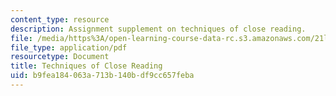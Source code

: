 ```yaml
---
content_type: resource
description: Assignment supplement on techniques of close reading.
file: /media/https%3A/open-learning-course-data-rc.s3.amazonaws.com/21l-001-foundations-of-western-culture-homer-to-dante-fall-2008/b9fea184063a713b140bdf9cc657feba_tech_close_read1.pdf
file_type: application/pdf
resourcetype: Document
title: Techniques of Close Reading
uid: b9fea184-063a-713b-140b-df9cc657feba
---
```

